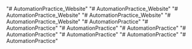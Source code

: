 "# AutomationPractice_Website" 
"# AutomationPractice_Website" 
"# AutomationPractice_Website" 
"# AutomationPractice_Website" 
"# AutomationPractice_Website" 
"# AutomationPractice" 
"# AutomationPractice" 
"# AutomationPractice" 
"# AutomationPractice" 
"# AutomationPractice" 
"# AutomationPractice" 
"# AutomationPractice" 
"# AutomationPractice" 
